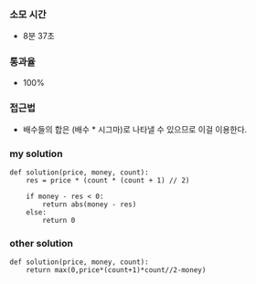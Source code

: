 ### 소모 시간
- 8분 37초

### 통과율
- 100%

### 접근법
- 배수들의 합은 (배수 * 시그마)로 나타낼 수 있으므로 이걸 이용한다.

### my solution
```
def solution(price, money, count):
    res = price * (count * (count + 1) // 2)
    
    if money - res < 0:
        return abs(money - res)
    else:
        return 0
```

### other solution
```
def solution(price, money, count):
    return max(0,price*(count+1)*count//2-money)
```